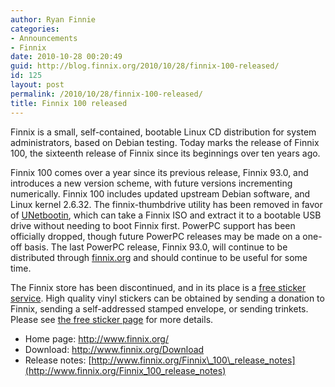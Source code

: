 ```yaml
---
author: Ryan Finnie
categories:
- Announcements
- Finnix
date: 2010-10-28 00:20:49
guid: http://blog.finnix.org/2010/10/28/finnix-100-released/
id: 125
layout: post
permalink: /2010/10/28/finnix-100-released/
title: Finnix 100 released
---
```

Finnix is a small, self-contained, bootable Linux CD distribution for system administrators, based on Debian testing. Today marks the release of Finnix 100, the sixteenth release of Finnix since its beginnings over ten years ago.

Finnix 100 comes over a year since its previous release, Finnix 93.0, and introduces a new version scheme, with future versions incrementing numerically. Finnix 100 includes updated upstream Debian software, and Linux kernel 2.6.32. The finnix-thumbdrive utility has been removed in favor of [UNetbootin](http://unetbootin.sourceforge.net/), which can take a Finnix ISO and extract it to a bootable USB drive without needing to boot Finnix first. PowerPC support has been officially dropped, though future PowerPC releases may be made on a one-off basis. The last PowerPC release, Finnix 93.0, will continue to be distributed through [finnix.org](http://www.finnix.org/) and should continue to be useful for some time.

The Finnix store has been discontinued, and in its place is a [free sticker service](http://www.finnix.org/Free_stickers). High quality vinyl stickers can be obtained by sending a donation to Finnix, sending a self-addressed stamped envelope, or sending trinkets. Please see [the free sticker page](http://www.finnix.org/Free_stickers) for more details.

  * Home page: <http://www.finnix.org/>
  * Download: <http://www.finnix.org/Download>
  * Release notes: [http://www.finnix.org/Finnix\_100\_release_notes](http://www.finnix.org/Finnix_100_release_notes)
